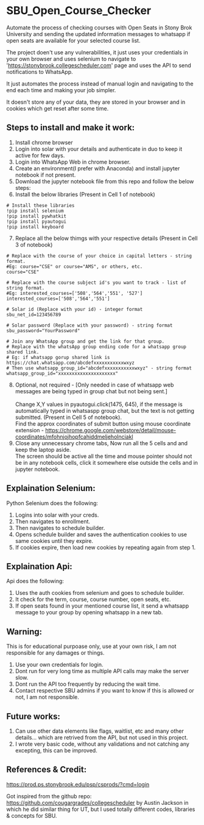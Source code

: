 # SBU_Open_Course_Checker

Automate the process of checking courses with Open Seats in Stony Brok University and sending the updated information messages to whatsapp if open seats are available for your selected course list. <br />

The project doen't use any vulnerabilities, it just uses your credentials in your own browser and uses selenium to navigate to 'https://stonybrook.collegescheduler.com' page and uses the API to send notifications to WhatsApp. <br />

It just automates the process instead of manual login and navigating to the end each time and making your job simpler. <br/>

It doesn't store any of your data, they are stored in your browser and in cookies which get reset after some time.


## Steps to install and make it work:
1) Install chrome browser
2) Login into solar with your details and authenticate in duo to keep it active for few days.
3) Login into WhatsApp Web in chrome browser.
4) Create an environment(I prefer with Anaconda) and install jupyter notebook if not present.
5) Download the jupyter notebook file from this repo and follow the below steps:
6) Install the below libraries (Present in Cell 1 of notebook)
```
# Install these libraries
!pip install selenium
!pip install pywhatkit
!pip install pyautogui
!pip install keyboard
```
7) Replace all the below thimgs with your respective details (Present in Cell 3 of notebook)
```
# Replace with the course of your choice in capital letters - string format.
#Eg: course="CSE" or course="AMS", or others, etc.
course="CSE"

# Replace with the course subject id's you want to track - list of string format. 
#Eg: interested_courses=['508','564','551', '527']
interested_courses=['508','564','551']

# Solar id (Replace with your id) - integer format
sbu_net_id=123456789

# Solar password (Replace with your password) - string format
sbu_password="YourPassword"

# Join any WhatsApp group and get the link for that group.
# Replace with the whatsApp group ending code for a whatsapp group shared link.
# Eg: if whatsapp gorup shared link is https://chat.whatsapp.com/abcdefxxxxxxxxxxxwxyz
# Then use whatsapp_group_id="abcdefxxxxxxxxxxxwxyz" - string format
whatsapp_group_id="xxxxxxxxxxxxxxxxxxxxx"
```
8) Optional, not required - [Only needed in case of whatsapp web messages are being typed in group chat but not being sent.] <br /> <br />
   Change X,Y values in pyautogui.click(1475, 645), if the message is automatically typed in whatsaspp group chat, but the text is not getting submitted. (Present in Cell 5 of notebook). <br />
   Find the approx coordinates of submit button using mouse coordinate extension - https://chrome.google.com/webstore/detail/mouse-coordinates/mfohnjojhopfcahiddmeljeholnciakl
9) Close any unnecessary chrome tabs, Now run all the 5 cells and and keep the laptop aside. <br />
    The screen should be active all the time and mouse pointer should not be in any notebook cells, click it somewhere else outside the cells and in jupyter notebook.



## Explaination Selenium:

Python Selenium does the following:
1) Logins into solar with your creds.
2) Then navigates to enrollment.
3) Then navigates to schedule builder.
4) Opens schedule builder and saves the authentication cookies to use same cookies until they expire.
5) If cookies expire, then load new cookies by repeating again from step 1.



## Explaination Api:

Api does the following:
1) Uses the auth cookies from selenium and goes to schedule builder.
2) It check for the term, course, course number, open seats, etc.
3) If open seats found in your mentioned course list, it send a whatsapp message to your group by opening whatsapp in a new tab.



## Warning:

This is for educational purpoase only, use at your own risk, I am not responsible for any damages or things.

1) Use your own credentials for login.
2) Dont run for very long time as multiple API calls may make the server slow.
3) Dont run the API too frequently by reducing the wait time.
4) Contact respective SBU admins if you want to know if this is allowed or not, I am not responsible.



## Future works:

1) Can use other data elements like flags, waitlist, etc and many other details... which are retrived from the API, but not used in this project.
2) I wrote very basic code, without any validations and not catching any excepting, this can be improved.



## References & Credit: 

https://prod.ps.stonybrook.edu/psp/csprods/?cmd=login <br />

Got inspired from the github repo: https://github.com/cougargrades/collegescheduler by Austin Jackson in which he did similar thing for UT, but I used totally different codes, libraries & concepts for SBU.
